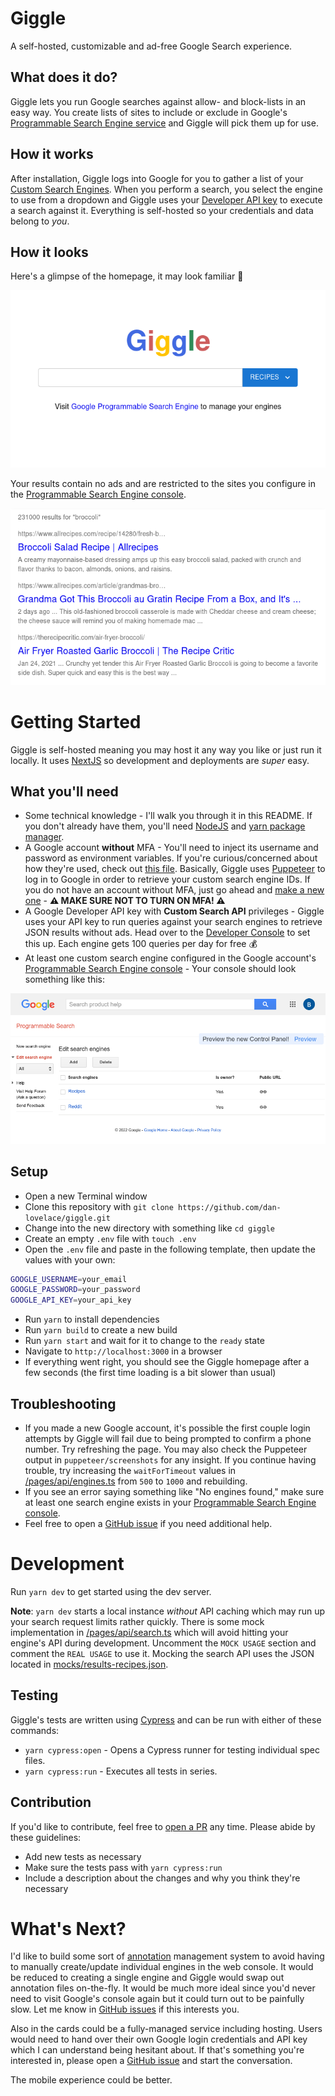 # Giggle

A self-hosted, customizable and ad-free Google Search experience.

## What does it do?

Giggle lets you run Google searches against allow- and block-lists in an easy way. You create lists of sites to include or exclude in Google's [Programmable Search Engine service](https://developers.google.com/custom-search) and Giggle will pick them up for use.

## How it works

After installation, Giggle logs into Google for you to gather a list of your [Custom Search Engines](https://programmablesearchengine.google.com/about/). When you perform a search, you select the engine to use from a dropdown and Giggle uses your [Developer API key](https://console.cloud.google.com/apis/dashboard) to execute a search against it. Everything is self-hosted so your credentials and data belong to _you_.

## How it looks

Here's a glimpse of the homepage, it may look familiar 🙂

![giggle_homepage](./assets/giggle_homepage.png)

Your results contain no ads and are restricted to the sites you configure in the [Programmable Search Engine console](https://programmablesearchengine.google.com/smart_sign_in).

![giggle_results](./assets/giggle_results.png)

# Getting Started

Giggle is self-hosted meaning you may host it any way you like or just run it locally. It uses [NextJS](https://nextjs.org/) so development and deployments are _super_ easy.

## What you'll need

- Some technical knowledge - I'll walk you through it in this README. If you don't already have them, you'll need [NodeJS](https://nodejs.org/) and [yarn package manager](https://yarnpkg.com/).
- A Google account **without** MFA - You'll need to inject its username and password as environment variables. If you're curious/concerned about how they're used, check out [this file](https://github.com/dan-lovelace/giggle/blob/main/pages/api/engines.ts). Basically, Giggle uses [Puppeteer](https://github.com/puppeteer/puppeteer) to log in to Google in order to retrieve your custom search engine IDs. If you do not have an account without MFA, just go ahead and [make a new one](https://accounts.google.com/signup) - **⚠️ MAKE SURE NOT TO TURN ON MFA! ⚠️**
- A Google Developer API key with **Custom Search API** privileges - Giggle uses your API key to run queries against your search engines to retrieve JSON results without ads. Head over to the [Developer Console](https://console.cloud.google.com/apis/dashboard) to set this up. Each engine gets 100 queries per day for free 💰
- At least one custom search engine configured in the Google account's [Programmable Search Engine console](https://programmablesearchengine.google.com/smart_sign_in) - Your console should look something like this:

![programmable_search_engine](./assets/cse_console.png)

## Setup

- Open a new Terminal window
- Clone this repository with `git clone https://github.com/dan-lovelace/giggle.git`
- Change into the new directory with something like `cd giggle`
- Create an empty `.env` file with `touch .env`
- Open the `.env` file and paste in the following template, then update the values with your own:

```sh
GOOGLE_USERNAME=your_email
GOOGLE_PASSWORD=your_password
GOOGLE_API_KEY=your_api_key
```

- Run `yarn` to install dependencies
- Run `yarn build` to create a new build
- Run `yarn start` and wait for it to change to the `ready` state
- Navigate to `http://localhost:3000` in a browser
- If everything went right, you should see the Giggle homepage after a few seconds (the first time loading is a bit slower than usual)

## Troubleshooting

- If you made a new Google account, it's possible the first couple login attempts by Giggle will fail due to being prompted to confirm a phone number. Try refreshing the page. You may also check the Puppeteer output in `puppeteer/screenshots` for any insight. If you continue having trouble, try increasing the `waitForTimeout` values in [/pages/api/engines.ts](https://github.com/dan-lovelace/giggle/blob/main/pages/api/engines.ts) from `500` to `1000` and rebuilding.
- If you see an error saying something like "No engines found," make sure at least one search engine exists in your [Programmable Search Engine console](https://programmablesearchengine.google.com/smart_sign_in).
- Feel free to open a [GitHub issue](https://github.com/dan-lovelace/giggle/issues) if you need additional help.

# Development

Run `yarn dev` to get started using the dev server.

**Note**: `yarn dev` starts a local instance _without_ API caching which may run up your search request limits rather quickly. There is some mock implementation in [/pages/api/search.ts](https://github.com/dan-lovelace/giggle/blob/main/pages/api/search.ts) which will avoid hitting your engine's API during development. Uncomment the `MOCK USAGE` section and comment the `REAL USAGE` to use it. Mocking the search API uses the JSON located in [mocks/results-recipes.json](https://github.com/dan-lovelace/giggle/blob/main/mocks/results-recipes.json).

## Testing

Giggle's tests are written using [Cypress](https://www.cypress.io/) and can be run with either of these commands:

- `yarn cypress:open` - Opens a Cypress runner for testing individual spec files.
- `yarn cypress:run` - Executes all tests in series.

## Contribution

If you'd like to contribute, feel free to [open a PR](https://github.com/dan-lovelace/giggle/compare) any time. Please abide by these guidelines:

- Add new tests as necessary
- Make sure the tests pass with `yarn cypress:run`
- Include a description about the changes and why you think they're necessary

# What's Next?

I'd like to build some sort of [annotation](https://developers.google.com/custom-search/docs/basics) management system to avoid having to manually create/update individual engines in the web console. It would be reduced to creating a single engine and Giggle would swap out annotation files on-the-fly. It would be much more ideal since you'd never need to visit Google's console again but it could turn out to be painfully slow. Let me know in [GitHub issues](https://github.com/dan-lovelace/giggle/issues) if this interests you.

Also in the cards could be a fully-managed service including hosting. Users would need to hand over their own Google login credentials and API key which I can understand being hesitant about. If that's something you're interested in, please open a [GitHub issue](https://github.com/dan-lovelace/giggle/issues) and start the conversation.

The mobile experience could be better.
